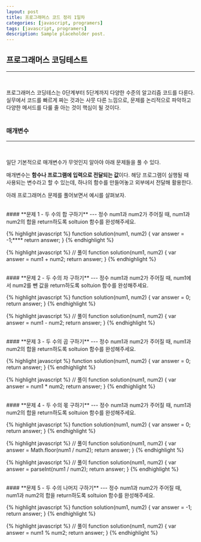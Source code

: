 ```yaml
---
layout: post
title: 프로그래머스 코드 정리 1일차
categories: [javascript, programers]
tags: [javascript, programers]
description: Sample placeholder post.
---
```


## 프로그래머스 코딩테스트
---
<br />

프로그래머스 코딩테스는 0단계부터 5단계까지 다양한 수준의 알고리즘 코드를 다룬다.   
실무에서 코드를 빠르게 짜는 것과는 사뭇 다른 느낌으로, 문제를 논리적으로 파악하고 다양한 메서드를 다룰 줄 아는 것이 핵심이 될 것이다. 
<br />
<br />

### 매개변수
---
<br />

일단 기본적으로 매개변수가 무엇인지 알아야 아래 문제들을 풀 수 있다.  

매개변수는 **함수나 프로그램에 입력으로 전달되는 값**이다. 해당 프로그램이 실행될 때 사용되는 변수라고 할 수 있는데, 하나의 함수를 만들어놓고 외부에서 전달해 활용한다. 

아래 프로그래머스 문제를 풀어보면서 예시를 살펴보자. 


<br />
#### **문제 1 - 두 수의 합 구하기** 
---
정수 num1과 num2가 주어질 때, num1과 num2의 합을 return하도록 soltuion 함수를 완성해주세요.

{% highlight javascript %}
function solution(num1, num2) {
    var answer = -1;****
    return answer;
}
{% endhighlight %}

{% highlight javascript %}
// 풀이
function solution(num1, num2) {
    var answer = num1 + num2;
    return answer;
}
{% endhighlight %}

<br />
#### **문제 2 - 두 수의 차 구하기** 
---
정수 num1과 num2가 주어질 때, num1에서 num2를 뺀 값을 return하도록 soltuion 함수를 완성해주세요.

{% highlight javascript %}
function solution(num1, num2) {
    var answer = 0;
    return answer;
}
{% endhighlight %}

{% highlight javascript %}
// 풀이
function solution(num1, num2) {
    var answer = num1 - num2;
    return answer;
}
{% endhighlight %}

<br />
#### **문제 3 - 두 수의 곱 구하기** 
---
정수 num1과 num2가 주어질 때, num1과 num2의 합을 return하도록 soltuion 함수를 완성해주세요.

{% highlight javascript %}
function solution(num1, num2) {
    var answer = 0;
    return answer;
}
{% endhighlight %}

{% highlight javascript %}
// 풀이
function solution(num1, num2) {
    var answer = num1 * num2;
    return answer;
}
{% endhighlight %}


<br />
#### **문제 4 - 두 수의 몫 구하기** 
---
정수 num1과 num2가 주어질 때, num1과 num2의 합을 return하도록 soltuion 함수를 완성해주세요.

{% highlight javascript %}
function solution(num1, num2) {
    var answer = 0;
    return answer;
}
{% endhighlight %}

{% highlight javascript %}
// 풀이
function solution(num1, num2) {
    var answer =  Math.floor(num1 / num2);
    return answer;
}
{% endhighlight %}

{% highlight javascript %}
// 풀이
function solution(num1, num2) {
    var answer = parseInt(num1 / num2);
    return answer;
}
{% endhighlight %}

<br />
#### **문제 5 - 두 수의 나머지 구하기** 
---
정수 num1과 num2가 주어질 때, num1과 num2의 합을 return하도록 soltuion 함수를 완성해주세요.

{% highlight javascript %}
function solution(num1, num2) {
    var answer = -1;
    return answer;
}
{% endhighlight %}

{% highlight javascript %}
// 풀이
function solution(num1, num2) {
    var answer = num1 % num2;
    return answer;
}
{% endhighlight %}


